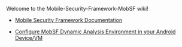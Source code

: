 Welcome to the Mobile-Security-Framework-MobSF wiki!

* [Mobile Security Framework Documentation](https://github.com/ajinabraham/Mobile-Security-Framework-MobSF/wiki/1.-Documentation)

* [Configure MobSF Dynamic Analysis Environment in your Android Device/VM](https://github.com/ajinabraham/Mobile-Security-Framework-MobSF/wiki/2.-Configure-MobSF-Dynamic-Analysis-Environment-in-your-Android-Device-or-VM)
